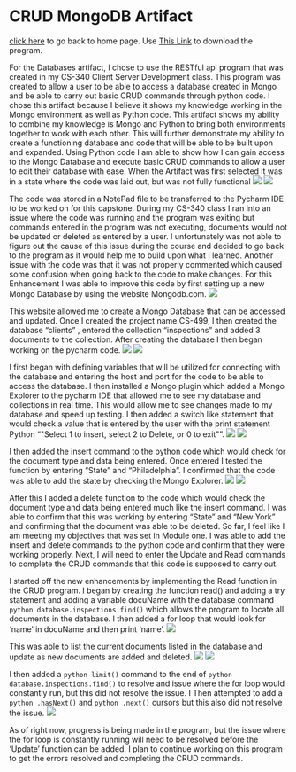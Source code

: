 # CRUD MongoDB Artifact

[click here](https://joeyf12.github.io/) to go back to home page. Use [This Link](MongoCapProgarm_Update.zip) to download the program.

For the Databases artifact, I chose to use the RESTful api program that was created in my CS-340 Client Server Development class. This program was created to allow a user to be able to access a database created in Mongo and be able to carry out basic CRUD commands through python code. I chose this artifact because I believe it shows my knowledge working in the Mongo environment as well as Python code. This artifact shows my ability to combine my knowledge is Mongo and Python to bring both environments together to work with each other. This will further demonstrate my ability to create a functioning database and code that will be able to be built upon and expanded. Using Python code I am able to show how I can gain access to the Mongo Database and execute basic CRUD commands to allow a user to edit their database with ease. When the Artifact was first selected it was in a state where the code was laid out, but was not fully functional
<img src="MongoPicture1.png">
<img src="MongoPicture2.png">

The code was stored in a NotePad file to be transferred to the Pycharm IDE to be worked on for this capstone. During my CS-340 class I ran into an issue where the code was running and the program was exiting but commands entered in the program was not executing, documents would not be updated or deleted as entered by a user. I unfortunately was not able to figure out the cause of this issue during the course and decided to go back to the program as it would help me to build upon what I learned. Another issue with the code was that it was not properly commented which caused some confusion when going back to the code to make changes. For this Enhancement I was able to improve this code by first setting up a new Mongo Database by using the website Mongodb.com.
<img src="MongoPicture3.png">

This website allowed me to create a Mongo Database that can be accessed and updated. Once I created the project name CS-499, I then created the database “clients” , entered the collection “inspections” and added 3 documents to the collection. After creating the database I then began working on the pycharm code.
<img src="MongoPicture4.png">
<img src="MongoPicture5.png">

I first began with defining variables that will be utilized for connecting with the database and entering the host and port for the code to be able to access the database. I then installed a Mongo plugin which added a Mongo Explorer to the pycharm IDE that allowed me to see my database and collections in real time. This would allow me to see changes made to my database and speed up testing. I then added a switch like statement that would check a value that is entered by the user with the print statement Python “"Select 1 to insert, select 2 to Delete, or 0 to exit"”.
<img src="MongoPicture6.png">
<img src="MongoPicture7.png">

I then added the insert command to the python code which would check for the document type and data being entered. Once entered I tested the function by entering “State” and “Philadelphia”. I confirmed that the code was able to add the state by checking the Mongo Explorer. 
<img src="MongoPicture8.png">
<img src="MongoPicture9.png">

After this I added a delete function to the code which would check the document type and data being entered much like the insert command. I was able to confirm that this was working by entering “State” and “New York” and confirming that the document was able to be deleted. So far, I feel like I am meeting my objectives that was set in Module one. I was able to add the insert and delete commands to the python code and confirm that they were working properly. Next, I will need to enter the Update and Read commands to complete the CRUD commands that this code is supposed to carry out. 

I started off the new enhancements by implementing the Read function in the CRUD program. I began by creating the function read() and adding a try statement and adding a variable docuName with the database command ```python database.inspections.find()``` which allows the program to locate all documents in the database. I then added a for loop that would look for ‘name’ in docuName and then print ‘name’. 
<img src="MongoPicture10.png">
  
This was able to list the current documents listed in the database and update as new documents are added and deleted.
<img src="MongoPicture11.png">
<img src="MongoPicture12.png">

I then added a ```python limit()``` command to the end of ```python database.inspections.find()``` to resolve and issue where the for loop would constantly run, but this did not resolve the issue. I Then attempted to add a ```python .hasNext()``` and ```python .next()``` cursors but this also did not resolve the issue. 
<img src="MongoPicture13.png">

As of right now, progress is being made in the program, but the issue where the for loop is constantly running will need to be resolved before the ‘Update’ function can be added. I plan to continue working on this program to get the errors resolved and completing the CRUD commands.
